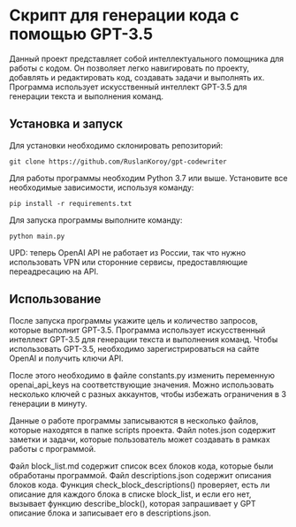 # Скрипт для генерации кода с помощью GPT-3.5

Данный проект представляет собой интеллектуального помощника для работы с кодом. Он позволяет легко навигировать по проекту, добавлять и редактировать код, создавать задачи и выполнять их. Программа использует искусственный интеллект GPT-3.5 для генерации текста и выполнения команд.

## Установка и запуск

Для установки необходимо склонировать репозиторий:

```
git clone https://github.com/RuslanKoroy/gpt-codewriter
```

Для работы программы необходим Python 3.7 или выше. Установите все необходимые зависимости, используя команду:

```
pip install -r requirements.txt
```

Для запуска программы выполните команду:

```
python main.py
```

UPD: теперь OpenAI API не работает из России, так что нужно использовать VPN или сторонние сервисы, предоставляющие переадресацию на API.

## Использование

После запуска программы укажите цель и количество запросов, которые выполнит GPT-3.5. Программа использует искусственный интеллект GPT-3.5 для генерации текста и выполнения команд. Чтобы использовать GPT-3.5, необходимо зарегистрироваться на сайте OpenAI и получить ключи API. 

После этого необходимо в файле constants.py изменить переменную openai_api_keys на соответствующие значения. Можно использовать несколько ключей с разных аккаунтов, чтобы избежать ограничения в 3 генерации в минуту.

Данные о работе программы записываются в несколько файлов, которые находятся в папке scripts проекта. Файл notes.json содержит заметки и задачи, которые пользователь может создавать в рамках работы с программой. 

Файл block_list.md содержит список всех блоков кода, которые были обработаны программой. Файл descriptions.json содержит описания блоков кода. Функция check_block_descriptions() проверяет, есть ли описание для каждого блока в списке block_list, и если его нет, вызывает функцию describe_block(), которая запрашивает у GPT описание блока и записывает его в descriptions.json.

